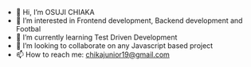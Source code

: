 - 👋 Hi, I’m OSUJI CHIAKA
- 👀 I’m interested in Frontend development, Backend development and Footbal
- 🌱 I’m currently learning Test Driven Development
- 💞️ I’m looking to collaborate on any Javascript based project
- 📫 How to reach me: chikajunior19@gmail.com

<!---
chiaka1996/chiaka1996 is a ✨ special ✨ repository because its `README.md` (this file) appears on your GitHub profile.
You can click the Preview link to take a look at your changes.
--->
